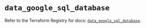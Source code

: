 # `data_google_sql_database`

Refer to the Terraform Registry for docs: [`data_google_sql_database`](https://registry.terraform.io/providers/hashicorp/google/6.45.0/docs/data-sources/sql_database).
